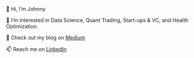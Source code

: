 👋 Hi, I’m Johnny

👀 I’m interested in Data Science, Quant Trading, Start-ups & VC, and Health Optimization.

📝 Check out my blog on [Medium](johnpgolec.medium.com)

📫 Reach me on [LinkedIn](https://www.linkedin.com/in/johnny-golec-677369126/)

<!---
jgolec0323/jgolec0323 is a ✨ special ✨ repository because its `README.md` (this file) appears on your GitHub profile.
You can click the Preview link to take a look at your changes.
--->
